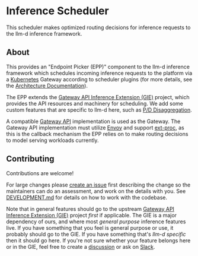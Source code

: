 # Inference Scheduler

This scheduler makes optimized routing decisions for inference requests to
the llm-d inference framework.

## About

This provides an "Endpoint Picker (EPP)" component to the llm-d inference
framework which schedules incoming inference requests to the platform via a
[Kubernetes] Gateway according to scheduler plugins (for more
details, see the [Architecture Documentation]).

The EPP extends the [Gateway API Inference Extension (GIE)] project,
which provides the API resources and machinery for scheduling. We add some
custom features that are specific to llm-d here, such as [P/D Disaggregation].

A compatible [Gateway API] implementation is used as the Gateway. The Gateway
API implementation must utilize [Envoy] and support [ext-proc], as this is the
callback mechanism the EPP relies on to make routing decisions to model serving
workloads currently.

[Kubernetes]:https://kubernetes.io
[Architecture Documentation]:docs/architecture.md
[Gateway API Inference Extension (GIE)]:https://github.com/kubernetes-sigs/gateway-api-inference-extension
[P/D Disaggregation]:docs/dp.md
[Gateway API]:https://github.com/kubernetes-sigs/gateway-api
[Envoy]:https://github.com/envoyproxy/envoy
[ext-proc]:https://www.envoyproxy.io/docs/envoy/latest/configuration/http/http_filters/ext_proc_filter

## Contributing

Contributions are welcome!

For large changes please [create an issue] first describing the change so the
maintainers can do an assessment, and work on the details with you. See
[DEVELOPMENT.md](DEVELOPMENT.md) for details on how to work with the codebase.

Note that in general features should go to the upstream [Gateway API Inference
Extension (GIE)] project _first_ if applicable. The GIE is a major dependency of
ours, and where most _general purpose_ inference features live. If you have
something that you feel is general purpose or use, it probably should go to the
GIE. If you have something that's _llm-d specific_ then it should go here. If
you're not sure whether your feature belongs here or in the GIE, feel free to
create a [discussion] or ask on [Slack].

[create an issue]:https://github.com/llm-d/llm-d-inference-scheduler/issues/new
[Gateway API Inference Extension (GIE)]:https://github.com/kubernetes-sigs/gateway-api-inference-extension
[discussion]:https://github.com/llm-d/llm-d-inference-scheduler/discussions/new?category=q-a
[Slack]:https://llm-d.slack.com/
